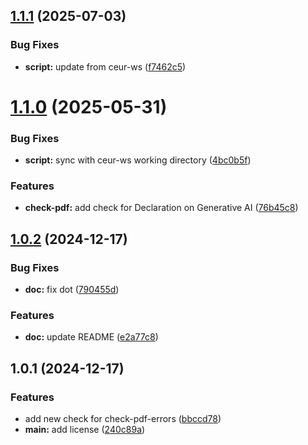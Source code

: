 ## [1.1.1](https://github.com/yamadharma/ceurart-check/compare/v1.1.0...v1.1.1) (2025-07-03)


### Bug Fixes

* **script:** update from ceur-ws ([f7462c5](https://github.com/yamadharma/ceurart-check/commit/f7462c5c58c68264b42c7b38413d38f9160fa67d))



# [1.1.0](https://github.com/yamadharma/ceurart-check/compare/v1.0.2...v1.1.0) (2025-05-31)


### Bug Fixes

* **script:** sync with ceur-ws working directory ([4bc0b5f](https://github.com/yamadharma/ceurart-check/commit/4bc0b5fe4a0c1e7bbc43f4a21766c02ed10967cd))


### Features

* **check-pdf:** add check for Declaration on Generative AI ([76b45c8](https://github.com/yamadharma/ceurart-check/commit/76b45c8f0a7a63130e2217bfc755e53faa343e69))



## [1.0.2](https://github.com/yamadharma/ceurart-check/compare/v1.0.1...v1.0.2) (2024-12-17)


### Bug Fixes

* **doc:** fix dot ([790455d](https://github.com/yamadharma/ceurart-check/commit/790455dee1b058ddda7f1d29392d44b9968ec42e))


### Features

* **doc:** update README ([e2a77c8](https://github.com/yamadharma/ceurart-check/commit/e2a77c8bda7ca7545f5c733513c9d055d49c1932))



## 1.0.1 (2024-12-17)


### Features

* add new check for check-pdf-errors ([bbccd78](https://github.com/yamadharma/ceurart-check/commit/bbccd78287bb8e6a8149e35f2ce1b3126bcd8cbb))
* **main:** add license ([240c89a](https://github.com/yamadharma/ceurart-check/commit/240c89a47a7ffb997030a932d8d64d20082a8df9))




